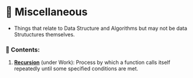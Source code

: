 # 🎁 Miscellaneous
- Things that relate to Data Structure and Algorithms but may not be data Strutuctures themselves.

### 🌿 Contents:
1. **[Recursion](./Miscellaneous/Recursion.md)** (under Work):
Process by which a function calls itself repeatedly until some specified conditions are met.
